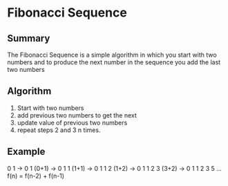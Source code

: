 # Fibonacci Sequence

## Summary

The Fibonacci Sequence is a simple algorithm
in which you start with two numbers and to produce the
next number in the sequence you add the last two numbers

## Algorithm

1. Start with two numbers
2. add previous two numbers to get the next
3. update value of previous two numbers
4. repeat steps 2 and 3 n times.

## Example

0 1 -> 0 1 (0+1) -> 0 1 1 (1+1) -> 0 1 1 2 (1+2) -> 0 1 1 2 3 (3+2) -> 0 1 1 2 3 5 ... f(n) = f(n-2) + f(n-1)
